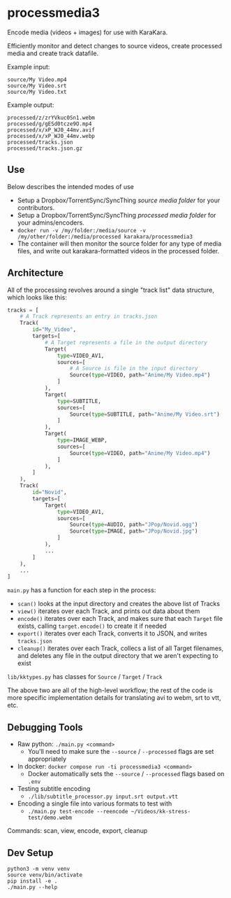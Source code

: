processmedia3
=============

Encode media (videos + images) for use with KaraKara.

Efficiently monitor and detect changes to source videos, create processed media and create track datafile.

Example input:
```
source/My Video.mp4
source/My Video.srt
source/My Video.txt
```

Example output:
```
processed/z/zrYVkuc0Sn1.webm
processed/g/gESd0tcze9O.mp4
processed/x/xP_WJ0_44mv.avif
processed/x/xP_WJ0_44mv.webp
processed/tracks.json
processed/tracks.json.gz
```

Use
---

Below describes the intended modes of use

* Setup a Dropbox/TorrentSync/SyncThing *source media folder* for your contributors.
* Setup a Dropbox/TorrentSync/SyncThing *processed media folder* for your admins/encoders.
* `docker run -v /my/folder:/media/source -v /my/other/folder:/media/processed karakara/processmedia3`
* The container will then monitor the source folder for any type of media files, and write out
  karakara-formatted videos in the processed folder.


Architecture
------------
All of the processing revolves around a single "track list" data structure,
which looks like this:

```python
tracks = [
    # A Track represents an entry in tracks.json
    Track(
        id="My_Video",
        targets=[
            # A Target represents a file in the output directory
            Target(
                type=VIDEO_AV1,
                sources=[
                    # A Source is file in the input directory
                    Source(type=VIDEO, path="Anime/My Video.mp4")
                ]
            ),
            Target(
                type=SUBTITLE,
                sources=[
                    Source(type=SUBTITLE, path="Anime/My Video.srt")
                ]
            ),
            Target(
                type=IMAGE_WEBP,
                sources=[
                    Source(type=VIDEO, path="Anime/My Video.mp4")
                ]
            ),
        ]
    ),
    Track(
        id="Novid",
        targets=[
            Target(
                type=VIDEO_AV1,
                sources=[
                    Source(type=AUDIO, path="JPop/Novid.ogg")
                    Source(type=IMAGE, path="JPop/Novid.jpg")
                ]
            ),
            ...
        ]
    ),
    ...
]
```

`main.py` has a function for each step in the process:
- `scan()` looks at the input directory and creates the above list of Tracks
- `view()` iterates over each Track, and prints out data about them
- `encode()` iterates over each Track, and makes sure that each `Target` file
  exists, calling `target.encode()` to create it if needed
- `export()` iterates over each Track, converts it to JSON, and writes `tracks.json`
- `cleanup()` iterates over each Track, collecs a list of all Target filenames,
  and deletes any file in the output directory that we aren't expecting to exist

`lib/kktypes.py` has classes for `Source` / `Target` / `Track`

The above two are all of the high-level workflow; the rest of the code is more
specific implementation details for translating avi to webm, srt to vtt, etc.


Debugging Tools
---------------

* Raw python: `./main.py <command>`
    * You'll need to make sure the `--source` / `--processed` flags are set appropriately
* In docker: `docker compose run -ti processmedia3 <command>`
    * Docker automatically sets the `--source` / `--processed` flags based on `.env`
* Testing subtitle encoding
    * `./lib/subtitle_processor.py input.srt output.vtt`
* Encoding a single file into various formats to test with
    * `./main.py test-encode --reencode ~/Videos/kk-stress-test/demo.webm`

Commands: scan, view, encode, export, cleanup


Dev Setup
---------
```
python3 -m venv venv
source venv/bin/activate
pip install -e .
./main.py --help
```

